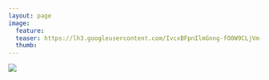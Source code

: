 ```yaml
---
layout: page
image:
  feature:
  teaser: https://lh3.googleusercontent.com/IvcxBFpnIlmGnng-fO0W9CLjVm-F3WrQ5imjJbk928I=w245-h163-no
  thumb:
---
```


![](https://lh3.googleusercontent.com/UW_xPpROv9ij1c9ivWdtq64lZUjQ1ADCo9Vo6C3Pr58=w800)
